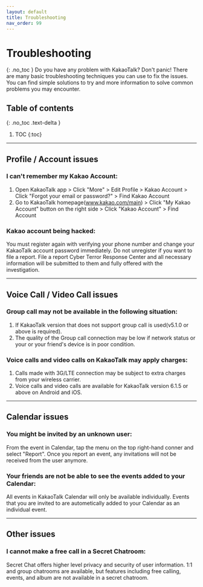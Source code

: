 ```yaml
---
layout: default
title: Troubleshooting
nav_order: 99
---
```


# Troubleshooting
{: .no_toc }
Do you have any problem with KakaoTalk? Don't panic! There are many basic troubleshooting techniques you can use to fix the issues. You can find simple solutions to try and more information to solve common problems you may encounter.


## Table of contents
{: .no_toc .text-delta }

1. TOC
{:toc}

---

## Profile / Account issues
### I can't remember my Kakao Account:
1. Open KakaoTalk app > Click "More" > Edit Profile > Kakao Account > Click "Forgot your email or password?" > Find Kakao Account
2. Go to KakaoTalk homepage(www.kakao.com/main) > Click "My Kakao Account" button on the right side > Click "Kakao Account" > Find Account


### Kakao account being hacked:
You must register again with verifying your phone number and change your KakaoTalk account password immediately.
Do not unregister if you want to file a report. File a report Cyber Terror Response Center and all necessary information will be submitted to them and fully offered with the investigation.

---

## Voice Call / Video Call issues
### Group call may not be available in the following situation:
1. If KakaoTalk version that does not support group call is used(v5.1.0 or above is required).
2. The quality of the Group call connection may be low if network status or your or your friend's device is in poor condition.


### Voice calls and video calls on KakaoTalk may apply charges:
1. Calls made with 3G/LTE connection may be subject to extra charges from your wireless carrier.
2. Voice calls and video calls are available for KakaoTalk version 6.1.5 or above on Android and iOS.

---

## Calendar issues
### You might be invited by an unknown user:
From the event in Calendar, tap the menu on the top right-hand conner and select "Report". Once you report an event, any invitations will not be received from the user anymore.


### Your friends are not be able to see the events added to your Calendar:
All events in KakaoTalk Calendar will only be available individually.
Events that you are invited to are autometically added to your Calendar as an individual event.

---

## Other issues
### I cannot make a free call in a Secret Chatroom:
Secret Chat offers higher level privacy and security of user information. 1:1 and group chatrooms are available, but features including free calling, events, and album are not available in a secret chatroom.

